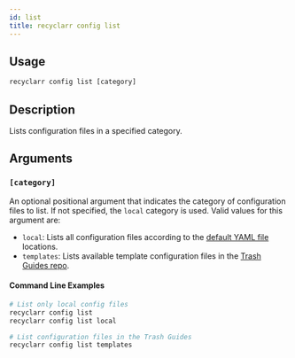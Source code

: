 ```yaml
---
id: list
title: recyclarr config list
---
```


## Usage

```js
recyclarr config list [category]
```

## Description

Lists configuration files in a specified category.

## Arguments

### `[category]`

An optional positional argument that indicates the category of configuration files to list. If not specified,
the `local` category is used. Valid values for this argument are:

- `local`: Lists all configuration files according to the [default YAML file][1] locations.
- `templates`: Lists available template configuration files in the [Trash Guides repo][2].

[1]: /file-structure.md#default-yaml
[2]: https://trash-guides.info/Recyclarr/recyclarr-configs/

#### Command Line Examples

```bash
# List only local config files
recyclarr config list
recyclarr config list local

# List configuration files in the Trash Guides
recyclarr config list templates
```
